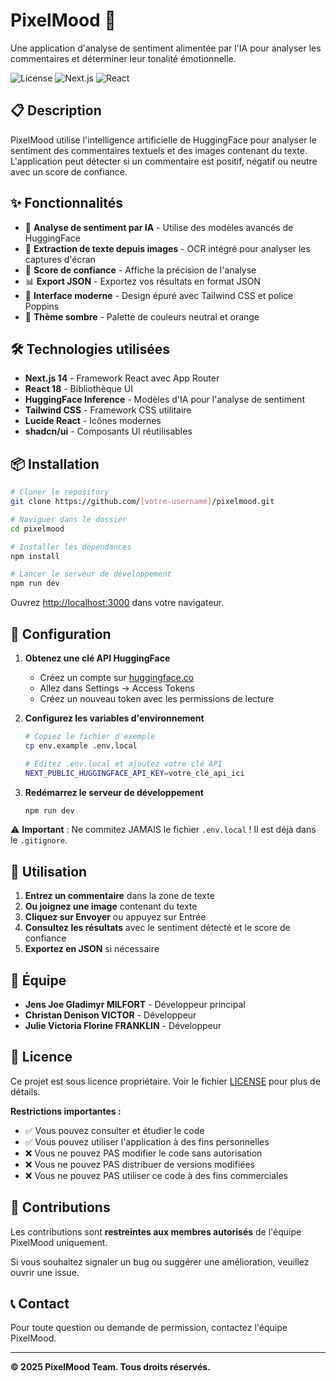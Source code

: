 # PixelMood 🎨

Une application d'analyse de sentiment alimentée par l'IA pour analyser les commentaires et déterminer leur tonalité émotionnelle.

![License](https://img.shields.io/badge/license-Proprietary-orange)
![Next.js](https://img.shields.io/badge/Next.js-14-black)
![React](https://img.shields.io/badge/React-18-blue)

## 📋 Description

PixelMood utilise l'intelligence artificielle de HuggingFace pour analyser le sentiment des commentaires textuels et des images contenant du texte. L'application peut détecter si un commentaire est positif, négatif ou neutre avec un score de confiance.

## ✨ Fonctionnalités

- 🤖 **Analyse de sentiment par IA** - Utilise des modèles avancés de HuggingFace
- 📸 **Extraction de texte depuis images** - OCR intégré pour analyser les captures d'écran
- 🎯 **Score de confiance** - Affiche la précision de l'analyse
- 📊 **Export JSON** - Exportez vos résultats en format JSON
- 🎨 **Interface moderne** - Design épuré avec Tailwind CSS et police Poppins
- 🌙 **Thème sombre** - Palette de couleurs neutral et orange

## 🛠️ Technologies utilisées

- **Next.js 14** - Framework React avec App Router
- **React 18** - Bibliothèque UI
- **HuggingFace Inference** - Modèles d'IA pour l'analyse de sentiment
- **Tailwind CSS** - Framework CSS utilitaire
- **Lucide React** - Icônes modernes
- **shadcn/ui** - Composants UI réutilisables

## 📦 Installation

```bash
# Cloner le repository
git clone https://github.com/[votre-username]/pixelmood.git

# Naviguer dans le dossier
cd pixelmood

# Installer les dépendances
npm install

# Lancer le serveur de développement
npm run dev
```

Ouvrez [http://localhost:3000](http://localhost:3000) dans votre navigateur.

## 🔑 Configuration

1. **Obtenez une clé API HuggingFace**
   - Créez un compte sur [huggingface.co](https://huggingface.co)
   - Allez dans Settings → Access Tokens
   - Créez un nouveau token avec les permissions de lecture

2. **Configurez les variables d'environnement**
   ```bash
   # Copiez le fichier d'exemple
   cp env.example .env.local
   
   # Éditez .env.local et ajoutez votre clé API
   NEXT_PUBLIC_HUGGINGFACE_API_KEY=votre_clé_api_ici
   ```

3. **Redémarrez le serveur de développement**
   ```bash
   npm run dev
   ```

⚠️ **Important** : Ne commitez JAMAIS le fichier `.env.local` ! Il est déjà dans le `.gitignore`.

## 🚀 Utilisation

1. **Entrez un commentaire** dans la zone de texte
2. **Ou joignez une image** contenant du texte
3. **Cliquez sur Envoyer** ou appuyez sur Entrée
4. **Consultez les résultats** avec le sentiment détecté et le score de confiance
5. **Exportez en JSON** si nécessaire

## 👥 Équipe

- **Jens Joe Gladimyr MILFORT** - Développeur principal
- **Christan Denison VICTOR** - Développeur
- **Julie Victoria Florine FRANKLIN** - Développeur

## 📄 Licence

Ce projet est sous licence propriétaire. Voir le fichier [LICENSE](LICENSE) pour plus de détails.

**Restrictions importantes :**
- ✅ Vous pouvez consulter et étudier le code
- ✅ Vous pouvez utiliser l'application à des fins personnelles
- ❌ Vous ne pouvez PAS modifier le code sans autorisation
- ❌ Vous ne pouvez PAS distribuer de versions modifiées
- ❌ Vous ne pouvez PAS utiliser ce code à des fins commerciales

## 🤝 Contributions

Les contributions sont **restreintes aux membres autorisés** de l'équipe PixelMood uniquement.

Si vous souhaitez signaler un bug ou suggérer une amélioration, veuillez ouvrir une issue.

## 📞 Contact

Pour toute question ou demande de permission, contactez l'équipe PixelMood.

---

**© 2025 PixelMood Team. Tous droits réservés.**

